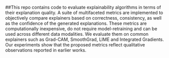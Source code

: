 ##This repo contains code to evaluate explainability algorithms in terms of their explanation quality. A suite of multifaceted metrics are implemented to objectively compare explainers based on correctness, consistency, as well as the confidence of the generated explanations.
These metrics are computationally inexpensive, do not require model-retraining
and can be used across different data modalities. We evaluate them on common
explainers such as Grad-CAM, SmoothGrad, LIME and Integrated Gradients. Our
experiments show that the proposed metrics reflect qualitative observations reported in earlier works.
